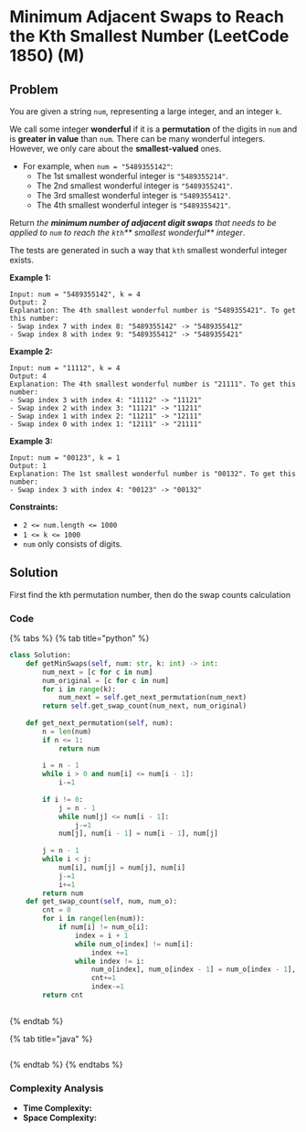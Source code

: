 # Minimum Adjacent Swaps to Reach the Kth Smallest Number (LeetCode 1850) (M)

## Problem



You are given a string `num`, representing a large integer, and an integer `k`.

We call some integer **wonderful** if it is a **permutation** of the digits in `num` and is **greater in value** than `num`. There can be many wonderful integers. However, we only care about the **smallest-valued** ones.

* For example, when `num = "5489355142"`:
  * The 1st smallest wonderful integer is `"5489355214"`.
  * The 2nd smallest wonderful integer is `"5489355241"`.
  * The 3rd smallest wonderful integer is `"5489355412"`.
  * The 4th smallest wonderful integer is `"5489355421"`.

Return _the **minimum number of adjacent digit swaps** that needs to be applied to _`num`_ to reach the _`kth`_** smallest wonderful** integer_.

The tests are generated in such a way that `kth` smallest wonderful integer exists.

**Example 1:**

```
Input: num = "5489355142", k = 4
Output: 2
Explanation: The 4th smallest wonderful number is "5489355421". To get this number:
- Swap index 7 with index 8: "5489355142" -> "5489355412"
- Swap index 8 with index 9: "5489355412" -> "5489355421"
```

**Example 2:**

```
Input: num = "11112", k = 4
Output: 4
Explanation: The 4th smallest wonderful number is "21111". To get this number:
- Swap index 3 with index 4: "11112" -> "11121"
- Swap index 2 with index 3: "11121" -> "11211"
- Swap index 1 with index 2: "11211" -> "12111"
- Swap index 0 with index 1: "12111" -> "21111"
```

**Example 3:**

```
Input: num = "00123", k = 1
Output: 1
Explanation: The 1st smallest wonderful number is "00132". To get this number:
- Swap index 3 with index 4: "00123" -> "00132"
```

**Constraints:**

* `2 <= num.length <= 1000`
* `1 <= k <= 1000`
* `num` only consists of digits.

## Solution&#x20;

First find the kth permutation number, then do the swap counts calculation

### Code

{% tabs %}
{% tab title="python" %}
```python
class Solution:
    def getMinSwaps(self, num: str, k: int) -> int:
        num_next = [c for c in num]
        num_original = [c for c in num]
        for i in range(k):
            num_next = self.get_next_permutation(num_next)
        return self.get_swap_count(num_next, num_original)
    
    def get_next_permutation(self, num):
        n = len(num)
        if n <= 1:
            return num
        
        i = n - 1
        while i > 0 and num[i] <= num[i - 1]:
            i-=1
        
        if i != 0:
            j = n - 1
            while num[j] <= num[i - 1]:
                j-=1
            num[j], num[i - 1] = num[i - 1], num[j]
        
        j = n - 1
        while i < j:
            num[i], num[j] = num[j], num[i]
            j-=1
            i+=1
        return num
    def get_swap_count(self, num, num_o):
        cnt = 0
        for i in range(len(num)):
            if num[i] != num_o[i]:
                index = i + 1
                while num_o[index] != num[i]:
                    index +=1
                while index != i:
                    num_o[index], num_o[index - 1] = num_o[index - 1], num_o[index]
                    cnt+=1
                    index-=1
        return cnt
        
```
{% endtab %}

{% tab title="java" %}
```
```
{% endtab %}
{% endtabs %}

### Complexity Analysis

* **Time Complexity:**
* **Space Complexity:**
